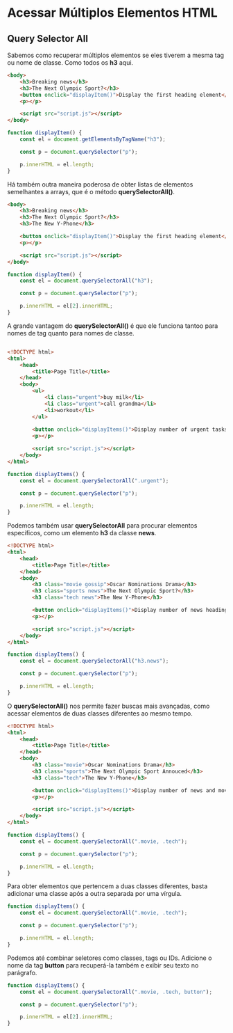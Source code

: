 # Acessar Múltiplos Elementos HTML

## Query Selector All

Sabemos como recuperar múltiplos elementos se eles tiverem a mesma tag ou nome de classe. Como todos os **h3** aqui.

```html
<body>
	<h3>Breaking news</h3>
	<h3>The Next Olympic Sport?</h3>
	<button onclick="displayItem()">Display the first heading element</button>
	<p></p>

	<script src="script.js"></script>
</body>
```

```js
function displayItem() {
    const el = document.getElementsByTagName("h3");

    const p = document.querySelector("p");

    p.innerHTML = el.length;
}
```

Há também outra maneira poderosa de obter listas de elementos semelhantes a arrays, que é o método **querySelectorAll()**.

```html
<body>
	<h3>Breaking news</h3>
	<h3>The Next Olympic Sport?</h3>
    <h3>The New Y-Phone</h3>

	<button onclick="displayItem()">Display the first heading element</button>
	<p></p>

	<script src="script.js"></script>
</body>
```
```js
function displayItem() {
    const el = document.querySelectorAll("h3");

    const p = document.querySelector("p");

    p.innerHTML = el[2].innerHTML;
}
```

A grande vantagem do **querySelectorAll()** é que ele funciona tantoo para nomes de tag quanto para nomes de classe.

```html

<!DOCTYPE html>
<html>
	<head>
		<title>Page Title</title>
	</head>
	<body>
		<ul>
			<li class="urgent">buy milk</li>
			<li class="urgent">call grandma</li>
			<li>workout</li>
		</ul>
		
		<button onclick="displayItems()">Display number of urgent tasks</button>
		<p></p>

		<script src="script.js"></script>
	</body>
</html>
```
```js
function displayItems() {
    const el = document.querySelectorAll(".urgent");

    const p = document.querySelector("p");

    p.innerHTML = el.length;
}
```
Podemos também usar **querySelectorAll** para procurar elementos específicos, como um elemento **h3** da classe **news**.
```html
<!DOCTYPE html>
<html>
	<head>
		<title>Page Title</title>
	</head>
	<body>
		<h3 class="movie gossip">Oscar Nominations Drama</h3>
		<h3 class="sports news">The Next Olympic Sport?</h3>
		<h3 class="tech news">The New Y-Phone</h3>

		<button onclick="displayItems()">Display number of news headings</button>
		<p></p>

		<script src="script.js"></script>
	</body>
</html>
```
```js
function displayItems() {
    const el = document.querySelectorAll("h3.news");

    const p = document.querySelector("p");

    p.innerHTML = el.length;
}
```
O **querySelectorAll()** nos permite fazer buscas mais avançadas, como acessar elementos de duas classes diferentes ao mesmo tempo.

```html
<!DOCTYPE html>
<html>
	<head>
		<title>Page Title</title>
	</head>
	<body>
		<h3 class="movie">Oscar Nominations Drama</h3>
		<h3 class="sports">The Next Olympic Sport Annouced</h3>
		<h3 class="tech">The New Y-Phone</h3>

		<button onclick="displayItems()">Display number of news and movie headings</button>
		<p></p>

		<script src="script.js"></script>
	</body>
</html>
```
```js
function displayItems() {
    const el = document.querySelectorAll(".movie, .tech");

    const p = document.querySelector("p");

    p.innerHTML = el.length;
}
```
Para obter elementos que pertencem a duas classes diferentes, basta adicionar uma classe após a outra separada por uma vírgula.

```js
function displayItems() {
    const el = document.querySelectorAll(".movie, .tech");

    const p = document.querySelector("p");

    p.innerHTML = el.length;
}
```
Podemos até combinar seletores como classes, tags ou IDs. Adicione o nome da tag **button** para recuperá-la também e exibir seu texto no parágrafo.
```js
function displayItems() {
    const el = document.querySelectorAll(".movie, .tech, button");

    const p = document.querySelector("p");

    p.innerHTML = el[2].innerHTML;
}
```